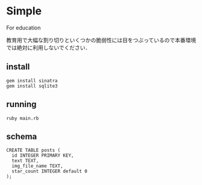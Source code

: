 # Simple

For education

教育用で大幅な割り切りといくつかの脆弱性には目をつぶっているので本番環境では絶対に利用しないでください．

## install

    gem install sinatra
    gem install sqlite3

## running

    ruby main.rb

## schema

    CREATE TABLE posts (
      id INTEGER PRIMARY KEY,
      text TEXT,
      img_file_name TEXT,
      star_count INTEGER default 0
    );
